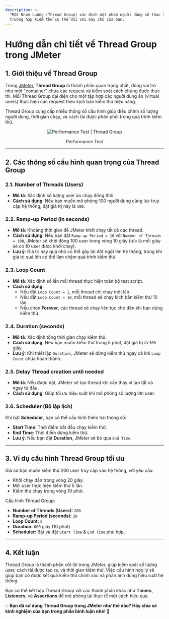 ```yaml
---
description: >-
  "Một Nhóm Luồng (Thread Group) xác định một nhóm người dùng sẽ thực thi một
  trường hợp kiểm thử cụ thể đối với máy chủ của bạn.
---
```


# Hướng dẫn chi tiết về Thread Group trong JMeter

## 1. Giới thiệu về Thread Group

Trong [JMeter](../), **Thread Group** là thành phần quan trọng nhất, đóng vai trò như một "container" chứa các request và kiểm soát cách chúng được thực thi. Mỗi Thread Group đại diện cho một tập hợp các người dùng ảo (virtual users) thực hiện các request theo kịch bản kiểm thử hiệu năng.

Thread Group cung cấp nhiều thông số cấu hình giúp điều chỉnh số lượng người dùng, thời gian chạy, và cách tải được phân phối trong quá trình kiểm thử.

<div align="center"><figure><img src="https://cdn-s3-001.quyit.id.vn/gitbook/blogs/cong-nghe/threadgroup-1739415439.png" alt="Performance Test | Thread Group"><figcaption><p>Performance Test</p></figcaption></figure></div>



***

## 2. Các thông số cấu hình quan trọng của Thread Group

### 2.1. Number of Threads (Users)

* **Mô tả**: Xác định số lượng user ảo chạy đồng thời.
* **Cách sử dụng**: Nếu bạn muốn mô phỏng 100 người dùng cùng lúc truy cập hệ thống, đặt giá trị này là `100`.

### 2.2. Ramp-up Period (in seconds)

* **Mô tả**: Khoảng thời gian để JMeter khởi chạy tất cả các thread.
* **Cách sử dụng**: Nếu bạn đặt `Ramp-up Period = 10` với `Number of Threads = 100`, JMeter sẽ khởi động 100 user trong vòng 10 giây (tức là mỗi giây sẽ có 10 user được khởi chạy).
* **Lưu ý**: Giá trị này quá nhỏ có thể gây tải đột ngột lên hệ thống, trong khi giá trị quá lớn có thể làm chậm quá trình kiểm thử.

### 2.3. Loop Count

* **Mô tả**: Xác định số lần mỗi thread thực hiện toàn bộ test script.
* **Cách sử dụng**:
  * Nếu đặt `Loop Count = 1`, mỗi thread chỉ chạy một lần.
  * Nếu đặt `Loop Count = 10`, mỗi thread sẽ chạy kịch bản kiểm thử 10 lần.
  * Nếu chọn **Forever**, các thread sẽ chạy liên tục cho đến khi bạn dừng kiểm thử.

### 2.4. Duration (seconds)

* **Mô tả**: Xác định tổng thời gian chạy kiểm thử.
* **Cách sử dụng**: Nếu bạn muốn kiểm thử trong 5 phút, đặt giá trị là `300` giây.
* **Lưu ý**: Khi thiết lập `Duration`, JMeter sẽ dừng kiểm thử ngay cả khi `Loop Count` chưa hoàn thành.

### 2.5. Delay Thread creation until needed

* **Mô tả**: Nếu được bật, JMeter sẽ tạo thread khi cần thay vì tạo tất cả ngay từ đầu.
* **Cách sử dụng**: Giúp tối ưu hiệu suất khi mô phỏng số lượng lớn user.

### 2.6. Scheduler (Bộ lập lịch)

Khi bật **Scheduler**, bạn có thể cấu hình thêm hai thông số:

* **Start Time**: Thời điểm bắt đầu chạy kiểm thử.
* **End Time**: Thời điểm dừng kiểm thử.
* **Lưu ý**: Nếu bạn đặt **Duration**, JMeter sẽ bỏ qua `End Time`.

***

## 3. Ví dụ cấu hình Thread Group tối ưu

Giả sử bạn muốn kiểm thử 200 user truy cập vào hệ thống, với yêu cầu:

* Khởi chạy dần trong vòng 20 giây.
* Mỗi user thực hiện kiểm thử 5 lần.
* Kiểm thử chạy trong vòng 10 phút.

Cấu hình Thread Group:

* **Number of Threads (Users):** `200`
* **Ramp-up Period (seconds):** `20`
* **Loop Count:** `5`
* **Duration:** `600` giây (10 phút)
* **Scheduler:** Bật và đặt `Start Time` & `End Time` phù hợp.

***

## 4. Kết luận

Thread Group là thành phần cốt lõi trong JMeter, giúp kiểm soát số lượng user, cách tải được tạo ra, và thời gian kiểm thử. Việc cấu hình hợp lý sẽ giúp bạn có được kết quả kiểm thử chính xác và phản ánh đúng hiệu suất hệ thống.

Bạn có thể kết hợp Thread Group với các thành phần khác như **Timers**, **Listeners**, và **Assertions** để mô phỏng tải thực tế một cách hiệu quả.

💡 **Bạn đã sử dụng Thread Group trong JMeter như thế nào? Hãy chia sẻ kinh nghiệm của bạn trong phần bình luận nhé!** 🚀
